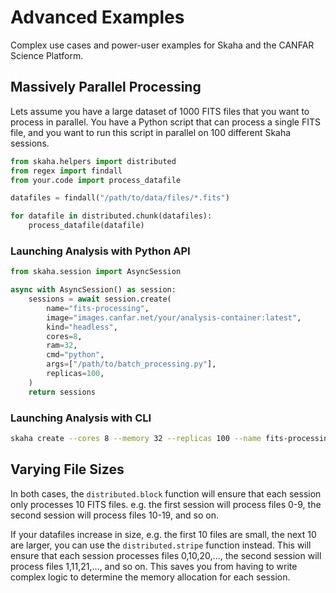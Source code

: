 # Advanced Examples

Complex use cases and power-user examples for Skaha and the CANFAR Science Platform.

## Massively Parallel Processing

Lets assume you have a large dataset of 1000 FITS files that you want to process in parallel. You have a Python script that can process a single FITS file, and you want to run this script in parallel on 100 different Skaha sessions.


```python title="batch_processing.py"
from skaha.helpers import distributed
from regex import findall
from your.code import process_datafile

datafiles = findall("/path/to/data/files/*.fits")

for datafile in distributed.chunk(datafiles):
    process_datafile(datafile)
```

### Launching Analysis with Python API

```python title="Large-Scale Parallel Processing"
from skaha.session import AsyncSession

async with AsyncSession() as session:
    sessions = await session.create(
        name="fits-processing",
        image="images.canfar.net/your/analysis-container:latest",
        kind="headless",
        cores=8,
        ram=32,
        cmd="python",
        args=["/path/to/batch_processing.py"],
        replicas=100,
    )
    return sessions
```

### Launching Analysis with CLI

```bash title="Large-Scale Parallel Processing"
skaha create --cores 8 --memory 32 --replicas 100 --name fits-processing headless images.canfar.net/your/analysis-container:latest -- python /path/to/batch_processing.py
```

## Varying File Sizes

In both cases, the `distributed.block` function will ensure that each session only processes 10 FITS files. e.g. the first session will process files 0-9, the second session will process files 10-19, and so on.

If your datafiles increase in size, e.g. the first 10 files are small, the next 10 are larger, you can use the `distributed.stripe` function instead. This will ensure that each session processes files 0,10,20,..., the second session will process files 1,11,21,..., and so on. This saves you from having to write complex logic to determine the memory allocation for each session.


